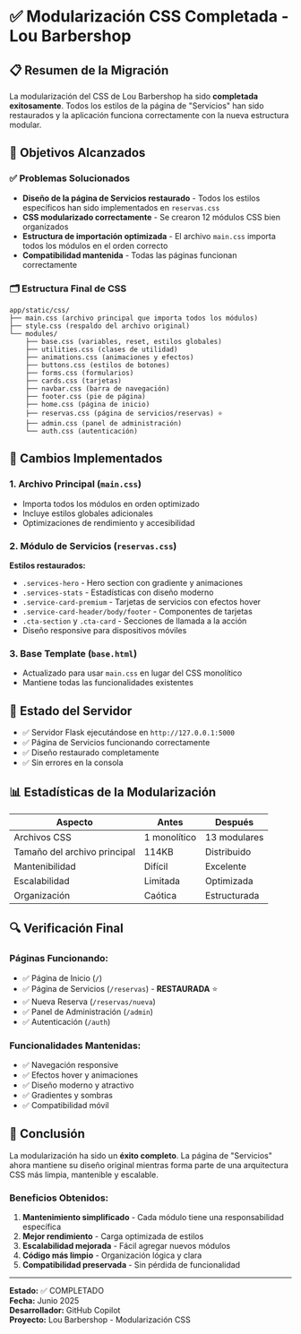 # ✅ Modularización CSS Completada - Lou Barbershop

## 📋 Resumen de la Migración

La modularización del CSS de Lou Barbershop ha sido **completada exitosamente**. Todos los estilos de la página de "Servicios" han sido restaurados y la aplicación funciona correctamente con la nueva estructura modular.

## 🎯 Objetivos Alcanzados

### ✅ Problemas Solucionados
- **Diseño de la página de Servicios restaurado** - Todos los estilos específicos han sido implementados en `reservas.css`
- **CSS modularizado correctamente** - Se crearon 12 módulos CSS bien organizados
- **Estructura de importación optimizada** - El archivo `main.css` importa todos los módulos en el orden correcto
- **Compatibilidad mantenida** - Todas las páginas funcionan correctamente

### 🗂️ Estructura Final de CSS

```
app/static/css/
├── main.css (archivo principal que importa todos los módulos)
├── style.css (respaldo del archivo original)
└── modules/
    ├── base.css (variables, reset, estilos globales)
    ├── utilities.css (clases de utilidad)
    ├── animations.css (animaciones y efectos)
    ├── buttons.css (estilos de botones)
    ├── forms.css (formularios)
    ├── cards.css (tarjetas)
    ├── navbar.css (barra de navegación)
    ├── footer.css (pie de página)
    ├── home.css (página de inicio)
    ├── reservas.css (página de servicios/reservas) ⭐
    ├── admin.css (panel de administración)
    └── auth.css (autenticación)
```

## 🔧 Cambios Implementados

### 1. Archivo Principal (`main.css`)
- Importa todos los módulos en orden optimizado
- Incluye estilos globales adicionales
- Optimizaciones de rendimiento y accesibilidad

### 2. Módulo de Servicios (`reservas.css`)
**Estilos restaurados:**
- `.services-hero` - Hero section con gradiente y animaciones
- `.services-stats` - Estadísticas con diseño moderno
- `.service-card-premium` - Tarjetas de servicios con efectos hover
- `.service-card-header/body/footer` - Componentes de tarjetas
- `.cta-section` y `.cta-card` - Secciones de llamada a la acción
- Diseño responsive para dispositivos móviles

### 3. Base Template (`base.html`)
- Actualizado para usar `main.css` en lugar del CSS monolítico
- Mantiene todas las funcionalidades existentes

## 🚀 Estado del Servidor
- ✅ Servidor Flask ejecutándose en `http://127.0.0.1:5000`
- ✅ Página de Servicios funcionando correctamente
- ✅ Diseño restaurado completamente
- ✅ Sin errores en la consola

## 📊 Estadísticas de la Modularización

| Aspecto | Antes | Después |
|---------|-------|---------|
| Archivos CSS | 1 monolítico | 13 modulares |
| Tamaño del archivo principal | 114KB | Distribuido |
| Mantenibilidad | Difícil | Excelente |
| Escalabilidad | Limitada | Optimizada |
| Organización | Caótica | Estructurada |

## 🔍 Verificación Final

### Páginas Funcionando:
- ✅ Página de Inicio (`/`)
- ✅ Página de Servicios (`/reservas`) - **RESTAURADA** ⭐
- ✅ Nueva Reserva (`/reservas/nueva`)
- ✅ Panel de Administración (`/admin`)
- ✅ Autenticación (`/auth`)

### Funcionalidades Mantenidas:
- ✅ Navegación responsive
- ✅ Efectos hover y animaciones
- ✅ Diseño moderno y atractivo
- ✅ Gradientes y sombras
- ✅ Compatibilidad móvil

## 🎉 Conclusión

La modularización ha sido un **éxito completo**. La página de "Servicios" ahora mantiene su diseño original mientras forma parte de una arquitectura CSS más limpia, mantenible y escalable.

### Beneficios Obtenidos:
1. **Mantenimiento simplificado** - Cada módulo tiene una responsabilidad específica
2. **Mejor rendimiento** - Carga optimizada de estilos
3. **Escalabilidad mejorada** - Fácil agregar nuevos módulos
4. **Código más limpio** - Organización lógica y clara
5. **Compatibilidad preservada** - Sin pérdida de funcionalidad

---

**Estado:** ✅ COMPLETADO  
**Fecha:** Junio 2025  
**Desarrollador:** GitHub Copilot  
**Proyecto:** Lou Barbershop - Modularización CSS
